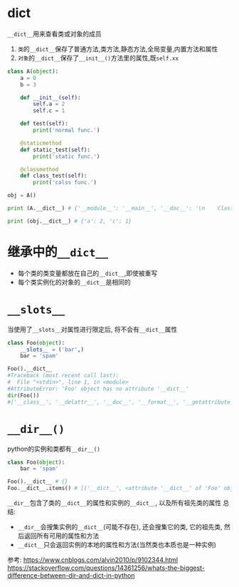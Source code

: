 # dict



`__dict__`用来查看类或对象的成员
1. `类`的`__dict__`保存了普通方法,类方法,静态方法,全局变量,内置方法和属性
2. `对象`的`__dict__`保存了`__init__()`方法里的属性,既`self.xx`
```python
class A(object):
    a = 0
    b = 3

    def __init__(self):
        self.a = 2
        self.c = 1

    def test(self):
        print('normal func.')

    @staticmethod
    def static_test(self):
        print('static func.')

    @classmethod
    def class_test(self):
        print('calss func.')

obj = A()

print (A.__dict__) # {'__module__': '__main__', '__doc__': '\n    Class A.\n    ', 'a': 0, 'b': 3, '__init__': <function A.__init__ at 0x0000022BAC955730>, 'test': <function A.test at 0x0000022BAC9557B8>, 'static_test': <staticmethod object at 0x0000022BAC953C88>, 'class_test': <classmethod object at 0x0000022BAC953CF8>, '__dict__': <attribute '__dict__' of 'A' objects>, '__weakref__': <attribute '__weakref__' of 'A' objects>}

print (obj.__dict__) # {'a': 2, 'c': 1}
```

# 继承中的`__dict__`
- 每个类的类变量都放在自己的`__dict__`,即使被重写
- 每个类实例化的对象的`__dict__`是相同的


# `__slots__`
当使用了`__slots__`对属性进行限定后, 将不会有`__dict__`属性
```py
class Foo(object):
    __slots__ = ('bar',)
    bar = 'spam'

Foo().__dict__
#Traceback (most recent call last):
#  File "<stdin>", line 1, in <module>
#AttributeError: 'Foo' object has no attribute '__dict__'
dir(Foo())
#['__class__', '__delattr__', '__doc__', '__format__', '__getattribute__', '__hash__', '__init__', '__module__', '__new__', '__reduce__', '__reduce_ex__', '__repr__', '__setattr__', '__sizeof__', '__slots__', '__str__', '__subclasshook__', 'bar']
```

# `__dir__()`
python的实例和类都有`__dir__()`
```py
class Foo(object):
    bar = 'spam'

Foo().__dict__ # {}
Foo.__dict__.items() # [('__dict__', <attribute '__dict__' of 'Foo' objects>), ('__weakref__', <attribute '__weakref__' of 'Foo' objects>), ('__module__', '__main__'), ('bar', 'spam'), ('__doc__', None)]
```
`__dir__`包含了类的`__dict__`的属性和实例的`__dict__`, 以及所有祖先类的属性
总结:
- `__dir__`会搜集实例的`__dict__`(可能不存在), 还会搜集它的类, 它的祖先类, 然后返回所有可用的属性和方法
- `__dict__`只会返回实例的本地的属性和方法(当然类也本质也是一种实例)




参考:
https://www.cnblogs.com/alvin2010/p/9102344.html
https://stackoverflow.com/questions/14361256/whats-the-biggest-difference-between-dir-and-dict-in-python